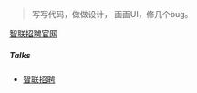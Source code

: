 > 写写代码，做做设计， 
> 画画UI，修几个bug。


[智联招聘官网](zhaopin.com)


##### Talks

- [智联招聘][1]

[1]: https://www.zhaopin.com
